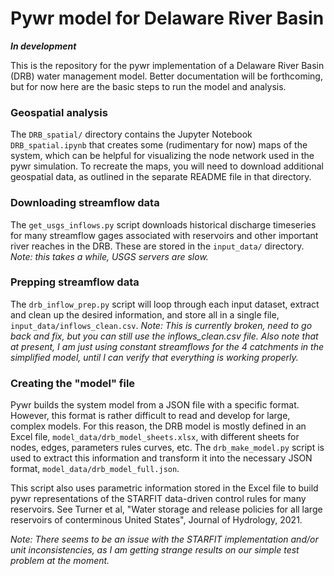 # Pywr model for Delaware River Basin

***In development***

This is the repository for the pywr implementation of a Delaware River Basin (DRB) water management model. Better documentation will be forthcoming, but for now here are the basic steps to run the model and analysis.

### Geospatial analysis
The ``DRB_spatial/`` directory contains the Jupyter Notebook ``DRB_spatial.ipynb`` that creates some (rudimentary for now) maps of the system, which can be helpful for visualizing the node network used in the pywr simulation. To recreate the maps, you will need to download additional geospatial data, as outlined in the separate README file in that directory.

### Downloading streamflow data
The ``get_usgs_inflows.py`` script downloads historical discharge timeseries for many streamflow gages associated with reservoirs and other important river reaches in the DRB. These are stored in the ``input_data/`` directory. *Note: this takes a while, USGS servers are slow.*

### Prepping streamflow data
The ``drb_inflow_prep.py`` script will loop through each input dataset, extract and clean up the desired information, and store all in a single file, ``input_data/inflows_clean.csv``. *Note: This is currently broken, need to go back and fix, but you can still use the inflows_clean.csv file. Also note that at present, I am just using constant streamflows for the 4 catchments in the simplified model, until I can verify that everything is working properly.*

### Creating the "model" file
Pywr builds the system model from a JSON file with a specific format. However, this format is rather difficult to read and develop for large, complex models. For this reason, the DRB model is mostly defined in an Excel file, ``model_data/drb_model_sheets.xlsx``, with different sheets for nodes, edges, parameters rules curves, etc. The ``drb_make_model.py`` script is used to extract this information and transform it into the necessary JSON format, ``model_data/drb_model_full.json``. 

This script also uses parametric information stored in the Excel file to build pywr representations of the STARFIT data-driven control rules for many reservoirs. See Turner et al, "Water storage and release policies for all large reservoirs of conterminous United States", Journal of Hydrology, 2021.

*Note: There seems to be an issue with the STARFIT implementation and/or unit inconsistencies, as I am getting strange results on our simple test problem at the moment.*
